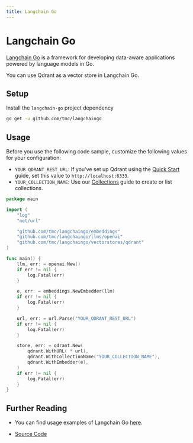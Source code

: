 ```yaml
---
title: Langchain Go
---
```


# Langchain Go

[Langchain Go](https://tmc.github.io/langchaingo/docs/) is a framework for developing data-aware applications powered by language models in Go.

You can use Qdrant as a vector store in Langchain Go.

## Setup

Install the `langchain-go` project dependency

```bash
go get -u github.com/tmc/langchaingo
```

## Usage

Before you use the following code sample, customize the following values for your configuration:

- `YOUR_QDRANT_REST_URL`: If you've set up Qdrant using the [Quick Start](/documentation/quick-start/) guide,
  set this value to `http://localhost:6333`.
- `YOUR_COLLECTION_NAME`: Use our [Collections](/documentation/concepts/collections/) guide to create or
  list collections.

```go
package main

import (
    "log"
    "net/url"

    "github.com/tmc/langchaingo/embeddings"
    "github.com/tmc/langchaingo/llms/openai"
    "github.com/tmc/langchaingo/vectorstores/qdrant"
)

func main() {
    llm, err: = openai.New()
    if err != nil {
        log.Fatal(err)
    }

    e, err: = embeddings.NewEmbedder(llm)
    if err != nil {
        log.Fatal(err)
    }

    url, err: = url.Parse("YOUR_QDRANT_REST_URL")
    if err != nil {
        log.Fatal(err)
    }

    store, err: = qdrant.New(
        qdrant.WithURL( * url),
        qdrant.WithCollectionName("YOUR_COLLECTION_NAME"),
        qdrant.WithEmbedder(e),
    )
    if err != nil {
        log.Fatal(err)
    }
}
```

## Further Reading

- You can find usage examples of Langchain Go [here](https://github.com/tmc/langchaingo/tree/main/examples).

- [Source Code](https://github.com/tmc/langchaingo/tree/main/vectorstores/qdrant)
